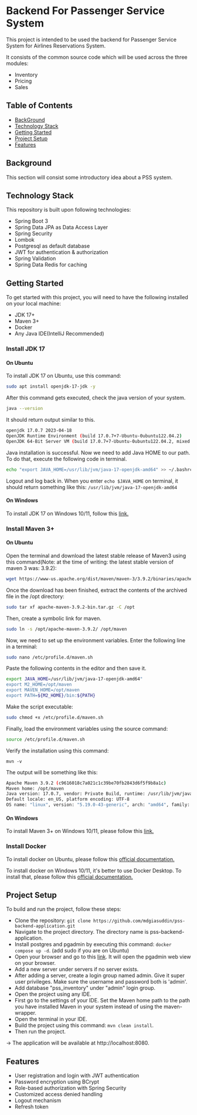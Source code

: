# Backend For Passenger Service System
This project is intended to be used the backend for Passenger Service System for Airlines Reservations System. 

It consists of the common source code which will be used across the three modules: 
* Inventory
* Pricing
* Sales

## Table of Contents
- [BackGround](#background)
- [Technology Stack](#technology-stack)
- [Getting Started](#getting-started)
- [Project Setup](#project-setup)
- [Features](#features)

## Background
This section will consist some introductory idea about a PSS system. 

## Technology Stack
This repository is built upon following technologies:
* Spring Boot 3
* Spring Data JPA as Data Access Layer
* Spring Security
* Lombok
* Postgresql as default database
* JWT for authentication & authorization
* Spring Validation 
* Spring Data Redis for caching

## Getting Started
To get started with this project, you will need to have the following installed on your local machine:

* JDK 17+
* Maven 3+
* Docker
* Any Java IDE(IntelliJ Recommended)

### Install JDK 17
#### On Ubuntu
To install JDK 17 on Ubuntu, use this command:
```sh
sudo apt install openjdk-17-jdk -y
```
After this command gets executed, check the java version of your system.
```sh
java --version
```
It should return output similar to this.
```sh
openjdk 17.0.7 2023-04-18
OpenJDK Runtime Environment (build 17.0.7+7-Ubuntu-0ubuntu122.04.2)
OpenJDK 64-Bit Server VM (build 17.0.7+7-Ubuntu-0ubuntu122.04.2, mixed mode, sharing)
```
Java installation is successful. Now we need to add Java HOME to our path. To do that, execute the following code in terminal.
```sh
echo "export JAVA_HOME=/usr/lib/jvm/java-17-openjdk-amd64" >> ~/.bashrc
```
Logout and log back in. When you enter `echo $JAVA_HOME` on terminal, it should return something like this:
`/usr/lib/jvm/java-17-openjdk-amd64`
#### On Windows
To install JDK 17 on Windows 10/11, follow this [link.](https://javacodepoint.com/download-jdk-17-and-install-on-windows-11-64-bit/)

### Install Maven 3+
#### On Ubuntu
Open the terminal and download the latest stable release of Maven3 using this command(Note: at the time of writing: the latest stable version of maven 3 was: 3.9.2):
```sh
wget https://www-us.apache.org/dist/maven/maven-3/3.9.2/binaries/apache-maven-3.9.2-bin.tar.gz -P
```
Once the download has been finished, extract the contents of the archived file in the /opt directory:
```sh
sudo tar xf apache-maven-3.9.2-bin.tar.gz -C /opt
```
Then, create a symbolic link for maven.
```sh
sudo ln -s /opt/apache-maven-3.9.2/ /opt/maven
```
Now, we need to set up the environment variables. Enter the following line in a terminal:
```sh
sudo nano /etc/profile.d/maven.sh
```
Paste the following contents in the editor and then save it. 
```sh
export JAVA_HOME=/usr/lib/jvm/java-17-openjdk-amd64"
export M2_HOME=/opt/maven
export MAVEN_HOME=/opt/maven
export PATH=${M2_HOME}/bin:${PATH}
```
Make the script executable:
```sh
sudo chmod +x /etc/profile.d/maven.sh
```
Finally, load the environment variables using the source command:
```sh
source /etc/profile.d/maven.sh
```

Verify the installation using this command:
```
mvn -v
```
The output will be something like this:
```sh
Apache Maven 3.9.2 (c9616018c7a021c1c39be70fb2843d6f5f9b8a1c)
Maven home: /opt/maven
Java version: 17.0.7, vendor: Private Build, runtime: /usr/lib/jvm/java-17-openjdk-amd64
Default locale: en_US, platform encoding: UTF-8
OS name: "linux", version: "5.19.0-43-generic", arch: "amd64", family: "unix"
```


#### On Windows
To install Maven 3+ on Windows 10/11, please follow this [link.](https://phoenixnap.com/kb/install-maven-windows)

### Install Docker

To install docker on Ubuntu, please follow this [official documentation.](https://docs.docker.com/engine/install/ubuntu/)

To install docker on Windows 10/11, it's better to use Docker Desktop. To install that, please follow this [official documentation.](https://docs.docker.com/desktop/install/windows-install/)


## Project Setup

To build and run the project, follow these steps:

* Clone the repository: `git clone https://github.com/mdgiasuddin/pss-backend-application.git`
* Navigate to the project directory. The directory name is pss-backend-application.
* Install postgres and pgadmin by executing this command: `docker compose up -d`. (add sudo if you are on Ubuntu)
* Open your browser and go to this [link](http://localhost:5050). It will open the pgadmin web view on your browser.
* Add a new server under servers if no server exists.
* After adding a server, create a login group named admin. Give it super user privileges. Make sure the username and password both is 'admin'.
* Add database "pss_inventory" under "admin" login group.
* Open the project using any IDE. 
* First go to the settings of your IDE. Set the Maven home path to the path you have installed Maven in your system instead of using the maven-wrapper.
* Open the terminal in your IDE.
* Build the project using this command: `mvn clean install`.
* Then run the project.

-> The application will be available at http://localhost:8080.


## Features
* User registration and login with JWT authentication
* Password encryption using BCrypt
* Role-based authorization with Spring Security
* Customized access denied handling
* Logout mechanism
* Refresh token







